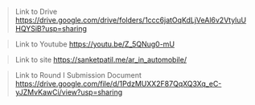 > Link to Drive
https://drive.google.com/drive/folders/1ccc6jatOqKdLjVeAl6v2VtyluUHQYSiB?usp=sharing

> Link to Youtube
https://youtu.be/Z_5QNug0-mU

> Link to site
https://sanketpatil.me/ar_in_automobile/

> Link to Round I Submission Document
https://drive.google.com/file/d/1PdzMUXX2F87QqXQ3Xq_eC-yJZMvKawCi/view?usp=sharing
